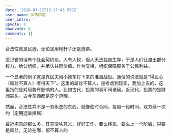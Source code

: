 ```yaml
---
date: '2018-03-12T18:17:43.558Z'
user_name: 伏特加酒
user_intro: ''
upvote: 6
downvote: 0
comments: []
---
```


合法性就是民选，无论是用枪杆子还是选票。

没记错的话有个社会契约论。人有人权，但人无法独自生存，于是人们让渡出部分权力，给公组织，并承认共同价值。作为交换，组织保障服务于公民利益。

一个显著的例子就是靠民夫用小推车打下来的淮海战役。通俗的说法就是“得民心（屌丝不算人）者得天下”。这里的屌丝不算人，是考虑到现实，我加上去的，这里指的是对局势有影响的人。比如古代，投票的事军阀诸侯，近现代，投票的是财阀寡头。古今东西都是这个道理。

然而，合法性并不是一劳永逸的东西，就像临时合同，每隔一段时间，双方续一次约（定期选举换届）

最近抱怨的那么多，其实没啥意义，好好工作，要么移民，要么上一个阶层，只要是屌丝，无论在哪，都不算人的

